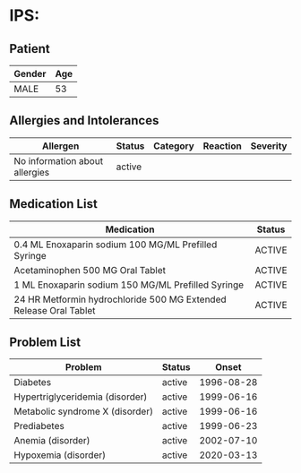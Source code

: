 # IPS:

## Patient

|Gender|Age|
|---|---|
|MALE|53|

## Allergies and Intolerances

|Allergen|Status|Category|Reaction|Severity|
|---|---|---|---|---|
|No information about allergies|active||||

## Medication List

|Medication|Status|
|---|---|
|0.4 ML Enoxaparin sodium 100 MG/ML Prefilled Syringe|ACTIVE|
|Acetaminophen 500 MG Oral Tablet|ACTIVE|
|1 ML Enoxaparin sodium 150 MG/ML Prefilled Syringe|ACTIVE|
|24 HR Metformin hydrochloride 500 MG Extended Release Oral Tablet|ACTIVE|

## Problem List

|Problem|Status|Onset|
|---|---|---|
|Diabetes|active|1996-08-28|
|Hypertriglyceridemia (disorder)|active|1999-06-16|
|Metabolic syndrome X (disorder)|active|1999-06-16|
|Prediabetes|active|1999-06-23|
|Anemia (disorder)|active|2002-07-10|
|Hypoxemia (disorder)|active|2020-03-13|
